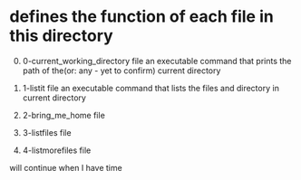 # defines the function of each file in this directory

0. 0-current_working_directory file
an executable command that prints the path of the(or: any - yet to confirm)  current directory

1. 1-listit file
an executable command that lists the files and directory in current directory

2. 2-bring_me_home file

3. 3-listfiles file

4. 4-listmorefiles file

will continue when I have time
